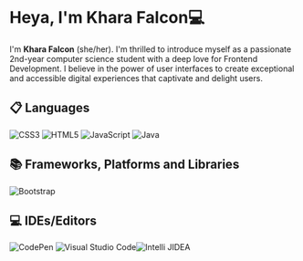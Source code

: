# Heya, I'm Khara Falcon💻
I'm **Khara Falcon** (she/her).
I'm thrilled to introduce myself as a passionate 2nd-year computer science student with a deep love for Frontend Development. I believe in the power of user interfaces to create exceptional and accessible digital experiences that captivate and delight users.

## 📋  Languages
![CSS3](https://img.shields.io/badge/css3-%231572B6.svg?style=for-the-badge&logo=css3&logoColor=white) ![HTML5](https://img.shields.io/badge/html5-%23E34F26.svg?style=for-the-badge&logo=html5&logoColor=white) ![JavaScript](https://img.shields.io/badge/javascript-%23323330.svg?style=for-the-badge&logo=javascript&logoColor=%23F7DF1E)
![Java](https://img.shields.io/badge/-Java-gray?style=flat-circle&logo=java)

##  📚  Frameworks, Platforms and Libraries

![Bootstrap](https://img.shields.io/badge/bootstrap-%23563D7C.svg?style=for-the-badge&logo=bootstrap&logoColor=white)

## 💻  IDEs/Editors
![CodePen](https://img.shields.io/badge/CodePen-white?style=for-the-badge&logo=codepen&logoColor=black)
![Visual Studio Code](https://img.shields.io/badge/Visual%20Studio%20Code-0078d7.svg?style=for-the-badge&logo=visual-studio-code&logoColor=white)![Intelli JIDEA](https://img.shields.io/badge/-IntelliJIDEA-black?style=flat-circle&logo=IntelliJIDEA)
